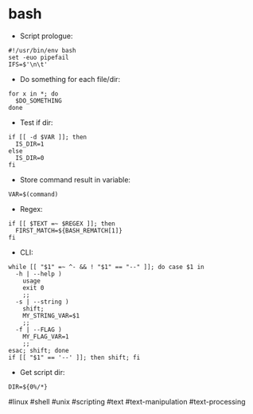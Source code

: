 # bash

- Script prologue:
```
#!/usr/bin/env bash
set -euo pipefail
IFS=$'\n\t'
```

- Do something for each file/dir:
```
for x in *; do
  $DO_SOMETHING
done
```

- Test if dir:
```
if [[ -d $VAR ]]; then
  IS_DIR=1
else
  IS_DIR=0
fi
```

- Store command result in variable:
```
VAR=$(command)
```

- Regex:
```
if [[ $TEXT =~ $REGEX ]]; then
  FIRST_MATCH=${BASH_REMATCH[1]}
fi
```

- CLI:
```
while [[ "$1" =~ ^- && ! "$1" == "--" ]]; do case $1 in
  -h | --help )
    usage
    exit 0
    ;;
  -s | --string )
    shift;
    MY_STRING_VAR=$1
    ;;
  -f | --FLAG )
    MY_FLAG_VAR=1
    ;;
esac; shift; done
if [[ "$1" == '--' ]]; then shift; fi
```

- Get script dir:
```
DIR=${0%/*}
```

#linux #shell #unix #scripting #text #text-manipulation #text-processing

